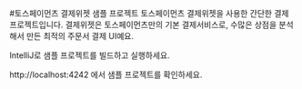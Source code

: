 #토스페이먼츠 결제위젯 샘플 프로젝트
토스페이먼츠 결제위젯을 사용한 간단한 결제 프로젝트입니다. 결제위젯은 토스페이먼츠만의 기본 결제서비스로, 수많은 상점을 분석해서 만든 최적의 주문서 결제 UI예요.

IntelliJ로 샘플 프로젝트를 빌드하고 실행하세요.

http://localhost:4242 에서 샘플 프로젝트를 확인하세요.